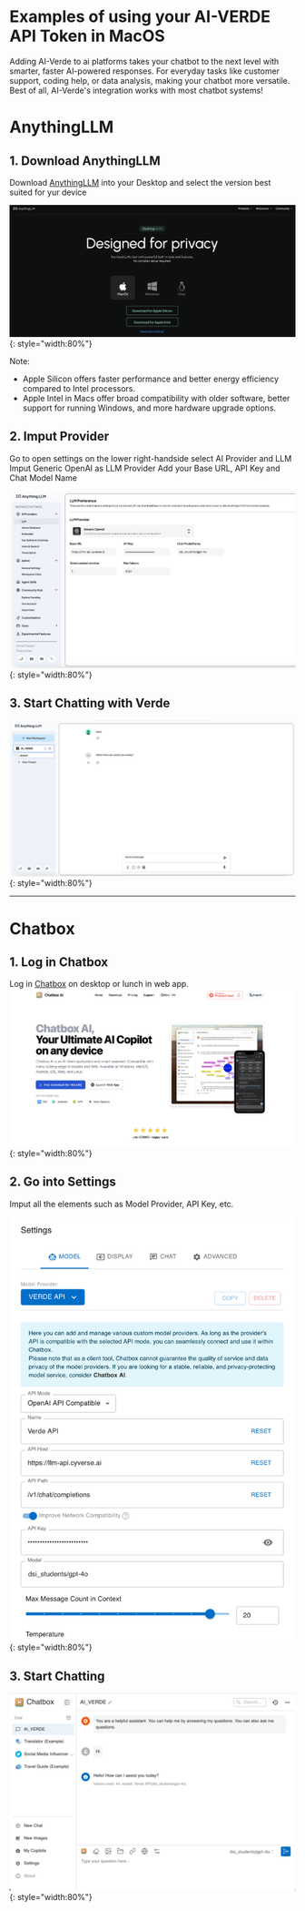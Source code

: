 # Examples of using your AI-VERDE API Token in MacOS

Adding AI-Verde to ai platforms takes your chatbot to the next level with smarter, faster AI-powered responses. For everyday tasks like customer support, coding help, or data analysis, making your chatbot more versatile. Best of all, AI-Verde's integration works with most chatbot systems!

# **AnythingLLM**
## 1. Download AnythingLLM 
Download [AnythingLLM](https://anythingllm.com/) into your Desktop and select the version best suited for yur device 
 
  ![anythingllm setting](../assets/anythingllm_download.png){: style="width:80%"}   

Note: 
- Apple Silicon offers faster performance and better energy efficiency compared to Intel processors. 
- Apple Intel in Macs offer broad compatibility with older software, better support for running Windows, and more hardware upgrade options.

## 2. Imput Provider 
Go to open settings on the lower right-handside
select AI Provider and LLM  
Imput Generic OpenAI as LLM Provider 
Add your Base URL, API Key and Chat Model Name

  ![anythingllm setting](../assets/anythingllm_setting.png){: style="width:80%"}

  ## 3. Start Chatting with Verde
  ![anythingllm chat](../assets/anythingllm_ai.png){: style="width:80%"}
___
# **Chatbox**
## 1. Log in Chatbox 
Log in [Chatbox](https://web.chatboxai.app/) on desktop or lunch in web app. 
![chatbox ai](../assets/chatbox_download.png){: style="width:80%"}
## 2. Go into Settings 
Imput all the elements such as Model Provider, API Key, etc. 

![chatbox setting](../assets/chatbox_setting.png){: style="width:80%"}

## 3. Start Chatting 
![chatbox ai](../assets/chatbox_ai.png){: style="width:80%"}

